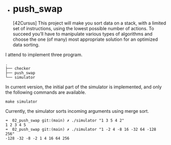 - # push_swap

  [42Cursus] This project will make you sort data on a stack, with a limited set of instructions, using the lowest possible number of actions. To succeed you’ll have to manipulate various types of algorithms and choose the one (of many) most appropriate solution for an optimized data sorting.



I attend to implement three program.

```shell
.
├── checker
├── push_swap
└── simulator
```



In current version, the initial part of the simulator is implemented, and only the following commands are available.

```shell
make simulator
```

Currently, the simulator sorts incoming arguments using merge sort.

```shell
➜  02_push_swap git:(main) ✗ ./simulator "1 3 5 4 2"
1 2 3 4 5
➜  02_push_swap git:(main) ✗ ./simulator "1 -2 4 -8 16 -32 64 -128 256"
-128 -32 -8 -2 1 4 16 64 256
```

